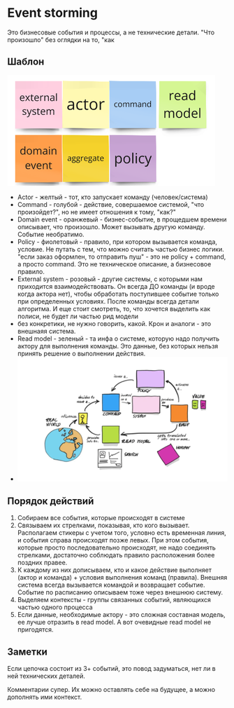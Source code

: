 # Event storming
Это бизнесовые события и процессы, а не технические детали. "Что произошло" без оглядки на то, "как 

## Шаблон
![шаблон для es](image.png)

- Actor - желтый - тот, кто запускает команду (человек/система)
- Command - голубой - действие, совершаемое системой, "что произойдет?", но не имеет отношения к тому, "как?"
- Domain event - оранжевый - бизнес-событие, в прощедшем времени описывает, что произошло. Может вызывать другую команду. Событие необратимо. 
- Policy - фиолетовый - правило, при котором вызывается команда, условие. Не путать с тем, что можно считать частью бизнес логики. "если заказ оформлен, то отправить пуш" - это не policy + command, а просто command. Это не техническое описание, а бизнесовое правило.
- External system - розовый - другие системы, с которыми нам приходится взаимодействовать. Он всегда ДО команды (и вроде когда актора нет), чтобы обработать поступившее событие только при определенных условиях. После команды всегда детали алгоритма. И еще стоит смотреть, то, что хочется выделить как полиси, не будет ли частью рид модели
- без конкретики, не нужно говорить, какой. Крон и аналоги - это внешнаяя система.
- Read model - зеленый - та инфа о системе, которую надо получить актору для выполнения команды. Это данные, без которых нельзя принять решение о выполнении действия. 
- ![es, стандартная картинка](image-1.png)

## Порядок действий
1) Собираем все события, которые происходят в системе
2) Связываем их стрелками, показывая, кто кого вызывает. Располагаем стикеры с учетом того, условно есть временная линия, и события справа происходят позже левых. При этом события, которые просто последовательно происходят, не надо соединять стрелками, достаточно соблюдать правило расположения более поздних правее. 
3) К каждому из них дописываем, кто и какое действие выполняет (актор и команда) + условия выполнения команд (правила). Внешняя система всегда вызывается командой и возвращает событие. Событие по расписанию описываем тоже через внешнюю систему.
4) Выделяем контексты - группы связанных событий, являющихся частью одного процесса
5) Если данные, необходимые актору - это сложная составная модель, ее лучше отразить в read model. А вот очевидные read model не пригодятся.

## Заметки
Если цепочка состоит из 3+ событий, это повод задуматься, нет ли в ней технических деталей.

Комментарии супер. Их можно оставлять себе на будущее, а можно дополнять ими контекст.
